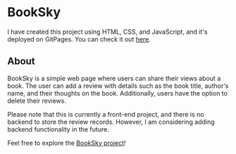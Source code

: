 # BookSky

I have created this project using HTML, CSS, and JavaScript, and it's deployed on GitPages. You can check it out [here](https://rallycode.github.io/bookManager/).

## About

BookSky is a simple web page where users can share their views about a book. The user can add a review with details such as the book title, author's name, and their thoughts on the book. Additionally, users have the option to delete their reviews. 

Please note that this is currently a front-end project, and there is no backend to store the review records. However, I am considering adding backend functionality in the future.

Feel free to explore the [BookSky project](https://rallycode.github.io/bookManager/)!


